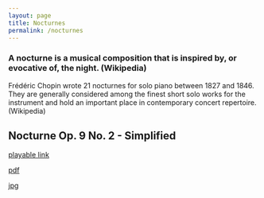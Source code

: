 ```yaml
---
layout: page
title: Nocturnes
permalink: /nocturnes
---
```


<h3>A nocturne is a musical composition that is inspired by, or evocative of, the night. (Wikipedia)</h3>
<p>Frédéric Chopin wrote 21 nocturnes for solo piano between 1827 and 1846. They are generally considered among the finest short solo works for the instrument and hold an important place in contemporary concert repertoire. (Wikipedia)</p>

<h2>Nocturne Op. 9 No. 2 - Simplified</h2>
<div class="experience-wrapper">
   <div class="experience-row">
      <div class="icon-wrapper"><i class="fa-solid fa-link"></i></div> 
      <p><a class="rainbow-underline" href="https://www.noteflight.com/music/titles/659b7e52-05a4-44d8-b98c-519ab49250dd" target="_blank">playable link</a></p>
   </div>
   <div class="experience-row">
      <div class="icon-wrapper"><i class="fa-solid fa-file"></i></div>
      <p><a class="rainbow-underline" href="./assets/Nocturne Op. 9 No. 2 - Simplified.pdf" download>pdf</a></p>
   </div>
   <div class="experience-row">
      <div class="icon-wrapper"><i class="fa-regular fa-image"></i></div>
      <p><a class="rainbow-underline" href="./assets/Nocturne Op. 9 No. 2 - Simplified.jpg" target="_blank">jpg</a></p>
   </div>
</div>
